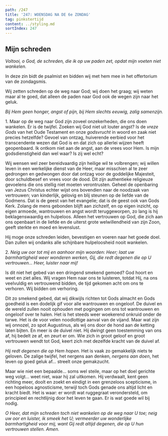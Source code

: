 ```yaml
---
path: /247
title: '247: WOENSDAG NA DE 6e ZONDAG'
tag: pinkstertijd
content: ../styling.md
sortIndex: 247
---
```


## Mijn schreden

_Voltooi, o God, de schreden, die ik op uw paden zet, opdat mijn voeten niet wankelen._

In deze zin bidt de psalmist en bidden wij met hem mee in het offertorium van de zondagsmis.

Wij zetten schreden op de weg naar God; wij doen het graag; wij weten maar al te goed, dat alleen de paden naar God ook de wegen zijn naar het geluk.

_Bij Hem geen honger, angst of pijn, bij Hem slechts eeuwig, zalig samenzijn._

1\. Maar op de weg naar God zijn zoveel onzekerheden, die ons doen wankelen. Er is de twijfel. Zoeken wij God niet uit louter angst? Is de _vreze Gods_ van het Oude Testament en onze _godsvrucht_ in woord en zaak niet precies hetzelfde? Gevoel van ontzag, huiverende eerbied voor het transcendente wezen dat God is en dat zich op allerlei wijzen heeft geopenbaard. Ik ontkom niet aan de angst, aan de vrees voor Hem. Is mijn godsdienstigheid dan wel waar? Is zij wel echt?

Wij wensen wel zeer bereidvaardig zijn heilige wil te volbrengen; wij willen leven in een werkelijke dienst van de Heer, maar misschien al te zeer gedrongen en gedwongen door dat ontzag voor de goddelijke Majesteit, door schuldbesef en vrees voor de dood. Dit zijn authentieke religieuze gevoelens die ons stellig niet moeten verontrusten. Geheel de openbaring van Jezus Christus echter wijst ons bovendien naar de noodzaak van vertrouwen; van kinderlijk, gelovig en blij steunen op de liefde van de Godmens. Dat is de geest van het evangelie; dat is de geest ook van Gods Kerk. Zolang de mens gebonden blijft aan zichzelf, en op eigen inzicht, op eigen armoede, wantrouwen en angst wordt teruggeworpen, zo lang is hij beklagenswaardig en hulpeloos. Alleen het vertrouwen op God, die zich aan ons openbaart in de liefde en de uiterst grote welwillendheid van zijn Zoon, geeft sterkte en moed en levenslust.

Hij moge onze schreden leiden, bevestigen en voeren naar het goede doel. Dan zullen wij ondanks alle schijnbare hulpeloosheid nooit wankelen.

2\. _Neig uw oor tot mij en aanhoor mijn woorden: Heer; laat uw barmhartigheid weer wonderen werken, Gij, die redt degenen die op U vertrouwen..._ _Heer, luister naar mij!_

Is dit niet het gebed van een dringend smekend gemoed? God hoort en weet en ziet alles. Wij vragen Hem naar ons te luisteren, totdat Hij, na ons veelvuldig en vertrouwend bidden, de tijd gekomen acht om ons te verhoren. Wij bidden om verhoring.

Dit zo smekend gebed, dat wij dikwijls richten tot Gods almacht en Gods goedheid is een dodelijk gif voor alle wantrouwen en ongeloof. De duivel en de wereld zullen nooit ophouden met pogingen om ons tot wantrouwen en ongeloof over te halen. Het is het steeds weer woekerend onkruid onder de tarwe. Het is de voor velen noodlottige aanval van de vijand. Maar wat zijn wij onnozel, zo spot Augustinus, als wij ons door de hond aan de ketting laten bijten. En meer is de duivel niet. Hij dwingt geen toestemming van ons af, hij bedelt ze af, en zeurt er om. Wie zich in groot geloof en groot vertrouwen wendt tot God, keert zich met dezelfde kracht van de duivel af.

_Hij redt degenen die op Hem hopen._ Het is vaak zo gemakkelijk niets te geloven. De zalige twijfel, het nergens aan denken, _nergens aan doen_, het leven op goed geluk af... streelt onze gemakzucht.

Maar wie niet een bepaalde... soms wel steile, maar op het doel gerichte weg volgt... weet niet, waar hij zal uitkomen. Hij verdwaalt, kent geen richting meer, doolt en zoekt en eindigt in een grenzeloos scepticisme, in een hopeloos agnosticisme, terwijl toch Gods genade ons altijd licht en kracht biedt. Het is waar: er wordt wat ruggegraat verondersteld, om principieel en rechtlijnig door het leven te gaan. Er is wat goede wil bij nodig.

_O Heer, dat mijn schreden toch niet wankelen op de weg naar U toe; neig uw oor en luister, ik smeek het U; vermeerder uw wonderlijke barmhartigheid voor mij, want Gij redt altijd degenen, die op U hun vertrouwen stellen. Amen._
